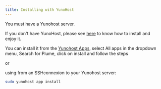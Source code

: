 ```yaml
---
title: Installing with YunoHost
---
```


You must have a Yunohost server.

If you don't have YunoHost, please see [here](https://yunohost.org/#/install) to know how to install and enjoy it.

You can install it from the [Yunohost Apps](https://yunohost.org/#/apps_en), select All apps in the dropdown menu, Search for Plume, click on install and follow the steps

or

using from an SSHconnexion to your Yunohost server: 
```bash 
sudo yunohost app install
```